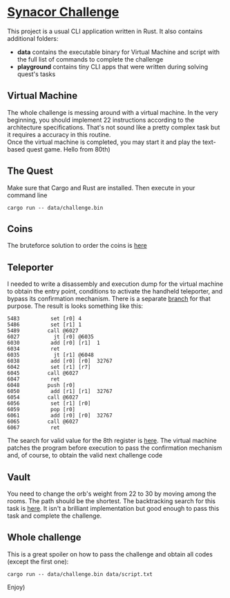 # [Synacor Challenge](https://challenge.synacor.com)
This project is a usual CLI application written in Rust. It also contains additional folders:
- **data** contains the executable binary for Virtual Machine and script with the full list of commands to complete the challenge
- **playground** contains tiny CLI apps that were written during solving quest's tasks

## Virtual Machine

The whole challenge is messing around with a virtual machine. In the very beginning, you should implement 22 instructions according to the architecture specifications. That's not sound like a pretty complex task but it requires a accuracy in this routine.<br/>
Once the virtual machine is completed, you may start it and play the text-based quest game. Hello from 80th)<br/>

## The Quest
Make sure that Cargo and Rust are installed. Then execute in your command line
```
cargo run -- data/challenge.bin
```

## Coins
The bruteforce solution to order the coins is [here](https://github.com/SergeyChelak/virtual_machine/blob/master/playground/coins/main.rs)

## Teleporter
I needed to write a disassembly and execution dump for the virtual machine to obtain the entry point, conditions to activate the handheld teleporter, and bypass its confirmation mechanism. There is a separate [branch](https://github.com/SergeyChelak/virtual_machine/tree/disassembly) for that purpose. The result is looks something like this:
```
5483          set [r0] 4
5486          set [r1] 1
5489         call @6027
6027           jt [r0] @6035
6030          add [r0] [r1]  1
6034          ret
6035           jt [r1] @6048
6038          add [r0] [r0]  32767
6042          set [r1] [r7]
6045         call @6027
6047          ret
6048         push [r0]
6050          add [r1] [r1]  32767
6054         call @6027           
6056          set [r1] [r0]       
6059          pop [r0]
6061          add [r0] [r0]  32767
6065         call @6027           
6067          ret
```
The search for valid value for the 8th register is [here](https://github.com/SergeyChelak/virtual_machine/blob/master/playground/confirmation/main.rs). The virtual machine patches the program before execution to pass the confirmation mechanism and, of course, to obtain the valid next challenge code

## Vault
You need to change the orb's weight from 22 to 30 by moving among the rooms. The path should be the shortest. The backtracking search for this task is [here](https://github.com/SergeyChelak/virtual_machine/blob/master/playground/vault/main.rs). It isn't a brilliant implementation but good enough to pass this task and complete the challenge.

## Whole challenge
This is a great spoiler on how to pass the challenge and obtain all codes (except the first one):
```
cargo run -- data/challenge.bin data/script.txt
```
Enjoy)
